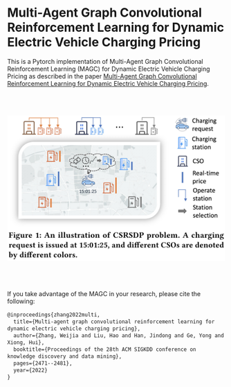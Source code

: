 # Multi-Agent Graph Convolutional Reinforcement Learning for Dynamic Electric Vehicle Charging Pricing
This is a Pytorch implementation of Multi-Agent Graph Convolutional Reinforcement Learning (MAGC) for Dynamic Electric Vehicle Charging Pricing as described in the paper [Multi-Agent Graph Convolutional Reinforcement Learning for Dynamic Electric Vehicle Charging Pricing](https://dl.acm.org/doi/abs/10.1145/3534678.3539416).  
<br>
<br>
<br>  
<p align="center">
  <img width="750px" src=./figs/csrsdp_pro.png>
</p>
<br>
<br>
<br>
If you take advantage of the MAGC in your research, please cite the following:

```
@inproceedings{zhang2022multi,
  title={Multi-agent graph convolutional reinforcement learning for dynamic electric vehicle charging pricing},
  author={Zhang, Weijia and Liu, Hao and Han, Jindong and Ge, Yong and Xiong, Hui},
  booktitle={Proceedings of the 28th ACM SIGKDD conference on knowledge discovery and data mining},
  pages={2471--2481},
  year={2022}
}
```
